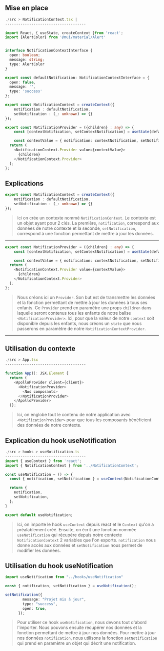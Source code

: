 
## Mise en place

```typescript
./src > NotificationContext.tsx |
-------------------------------------

import React, { useState, createContext }from 'react';
import {AlertColor} from '@mui/material/Alert'


interface NotificationContextInterface {
  open: boolean;
  message: string;
  type: AlertColor
}

export const defaultNotification: NotificationContextInterface = {
  open: false,
  message: '',
  type: 'success'
};

export const NotificationContext = createContext({
    notification : defaultNotification, 
    setNotification : (_: unknown) => {}
});

export const NotificationProvider = ({children} : any) => {
    const [contextNotification, setContextNotification] = useState(defaultNotification);

    const contextValue = { notification: contextNotification, setNotification: (value: any) => setContextNotification(value)};
  return (
    <NotificationContext.Provider value={contextValue}>
      {children}
    </NotificationContext.Provider>
  );
};
```


## Explications

```typescript
export const NotificationContext = createContext({
    notification : defaultNotification, 
    setNotification : (_: unknown) => {}
});
```
>Ici on crée un contexte nommé `NotificationContext`. Le contexte est un objet ayant pour 2 clés. La première, `notification`, correspond aux données de notre contexte et la seconde, `setNotification`, correspond à une fonction permettant de mettre à jour les données.
_________________


```typescript
export const NotificationProvider = ({children} : any) => {
    const [contextNotification, setContextNotification] = useState(defaultNotification);

    const contextValue = { notification: contextNotification, setNotification: (value: any) => setContextNotification(value)};
  return (
    <NotificationContext.Provider value={contextValue}>
      {children}
    </NotificationContext.Provider>
  );
};
```
>Nous créons ici un `Provider`. Son but est de transmettre les données et la fonction permettant de mettre à jour les données à tous ses enfants. Ce `Provider` prend en paramètre une props `children` dans laquelle seront contenus tous les enfants de notre balise `<NotificationProvider>`.
>Ici, pour que la valeur de notre `context` soit disponible depuis les enfants, nous créons un `state` que nous passerons en paramètre de notre `NotificationContextProvider`.

_________________

## Utilisation du contexte


```typescript
./src > App.tsx
-------------------------------------

function App(): JSX.Element {
  return (
    <ApolloProvider client={client}>
      <NotificationProvider>
        <Nos composants>
      </NotificationProvider>
    </ApolloProvider>
  )};
```

>Ici, on englobe tout le contenu de notre application avec `<NotificationProvider>` pour que tous les composants bénéficient des données de notre contexte.


## Explication du hook useNotification


```typescript
./src > hooks > useNotification.ts
-------------------------------------
import { useContext } from 'react';
import { NotificationContext } from '../NotificationContext';

const useNotification = () => {
  const { notification, setNotification } = useContext(NotificationContext);

  return {
    notification,
    setNotification,
  };
}

export default useNotification;
```

>Ici, on importe le hook `useContext` depuis react et le `Context` qu'on a préalablement créé. Ensuite, on écrit une fonction nommée `useNotification` qui récupère depuis notre contexte `NotificationContext` 2 variables que l'on exporte. 
>`notification` nous donne accès aux données et `setNotification` nous permet de modifier les données.


## Utilisation du hook useNotification

```typescript
import useNotification from "../hooks/useNotification"

const { notification, setNotification } = useNotification();

setNotification({
        message: "Projet mis à jour",
        type: "success",
        open: true,
      });
```

>Pour utiliser ce hook `useNotification`, nous devons tout d'abord l'importer. Nous pouvons ensuite récupérer nos données et la fonction permettant de mettre à jour nos données.
>Pour mettre à jour nos données `notification`, nous utilisons la fonction `setNotification` qui prend en paramètre un objet qui décrit une notification.



